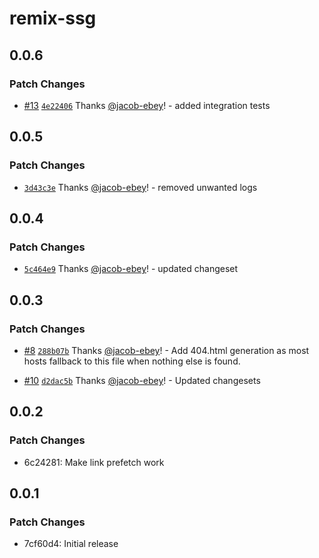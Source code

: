 # remix-ssg

## 0.0.6

### Patch Changes

- [#13](https://github.com/jacob-ebey/remix-ssg/pull/13) [`4e22406`](https://github.com/jacob-ebey/remix-ssg/commit/4e22406238fe9dcbf34584e9b2ef241e449790c6) Thanks [@jacob-ebey](https://github.com/jacob-ebey)! - added integration tests

## 0.0.5

### Patch Changes

- [`3d43c3e`](https://github.com/jacob-ebey/remix-ssg/commit/3d43c3e9f2c28b69b2a68ad8a0235d41c51bf94a) Thanks [@jacob-ebey](https://github.com/jacob-ebey)! - removed unwanted logs

## 0.0.4

### Patch Changes

- [`5c464e9`](https://github.com/jacob-ebey/remix-ssg/commit/5c464e9afa0a52c881cc08d1fa4b2b3799620bed) Thanks [@jacob-ebey](https://github.com/jacob-ebey)! - updated changeset

## 0.0.3

### Patch Changes

- [#8](https://github.com/jacob-ebey/remix-ssg/pull/8) [`288b07b`](https://github.com/jacob-ebey/remix-ssg/commit/288b07b2b00f9e2f4258b3021b95e03b1885f401) Thanks [@jacob-ebey](https://github.com/jacob-ebey)! - Add 404.html generation as most hosts fallback to this file when nothing else is found.

* [#10](https://github.com/jacob-ebey/remix-ssg/pull/10) [`d2dac5b`](https://github.com/jacob-ebey/remix-ssg/commit/d2dac5bf4ace68cdfc314c33fa7950442a1f4ff7) Thanks [@jacob-ebey](https://github.com/jacob-ebey)! - Updated changesets

## 0.0.2

### Patch Changes

- 6c24281: Make link prefetch work

## 0.0.1

### Patch Changes

- 7cf60d4: Initial release
